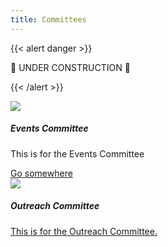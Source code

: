 ```yaml
---
title: Committees
---
```

<!-- ================================================== -->
<!-- Remove this section once the once the page is done -->
<!-- ================================================== -->
{{< alert danger >}}

:construction: UNDER CONSTRUCTION :construction:

{{< /alert >}}
<!-- ================================================== -->


<div class="card" style="width: 18rem;">
  <img class="card-img-top" src="https://ucfacmw.org/img/members/RockClimbing2020.png">
  <div class="card-body">
    <h5 class="card-title">Events Committee</h5>
    <p class="card-text"> This is for the Events Committee</p>
    <a href="#" class="btn btn-primary">Go somewhere</a>
  </div>
</div>

<div class="card" style="width: 18rem;">
  <img class="card-img-top" src="https://ucfacmw.org/img/members/CoderChicks2020.png">
  <div class="card-body">
    <h5 class="card-title">Outreach Committee</h5>
    <p class="card-text"></p>
    <a href="#" class="btn btn-primary">This is for the Outreach Committee.</a>
  </div>
</div>